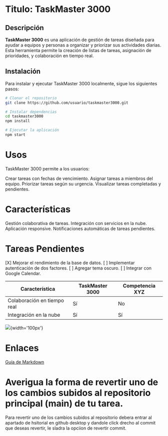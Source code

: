 # Titulo: TaskMaster 3000

## Descripción
**TaskMaster 3000** es una aplicación de gestión de tareas diseñada para ayudar a equipos y personas a organizar y priorizar sus actividades diarias. Esta herramienta permite la creación de listas de tareas, asignación de prioridades, y colaboración en tiempo real.

## Instalación
Para instalar y ejecutar TaskMaster 3000 localmente, sigue los siguientes pasos:

```bash
# Clonar el repositorio
git clone https://github.com/usuario/taskmaster3000.git

# Instalar dependencias
cd taskmaster3000
npm install

# Ejecutar la aplicación
npm start
```
# Usos
TaskMaster 3000 permite a los usuarios:

Crear tareas con fechas de vencimiento.
Asignar tareas a miembros del equipo.
Priorizar tareas según su urgencia.
Visualizar tareas completadas y pendientes.

# Características
Gestión colaborativa de tareas.
Integración con servicios en la nube.
Aplicación responsive.
Notificaciones automáticas de tareas pendientes.
 
 # Tareas Pendientes
 [X] Mejorar el rendimiento de la base de datos.
 [ ] Implementar autenticación de dos factores.
 [ ] Agregar tema oscuro.
 [ ] Integrar con Google Calendar.

 | Característica | TaskMaster 3000 | Competencia XYZ |
|----------|----------|----------|
| Colaboración en tiempo real   | Sí  | No   |
| Integración en la nube   | Sí  | Sí   |

![](https://anjrot.com/wp-content/uploads/2024/07/primer-proyecto-de-programacion.webp){width='100px'}

# Enlaces

[Guía de Markdown](https://www.markdownguide.org/)

# Averigua la forma de revertir uno de los cambios subidos al repositorio principal (main) de tu tarea.
Para revertir uno de los cambios subidos al repositorio debera entrar al apartado de hsitorial en github  desktop  y dandole click drecho al commit que deseas revertir, le sladra la opciion de revertir commit.
